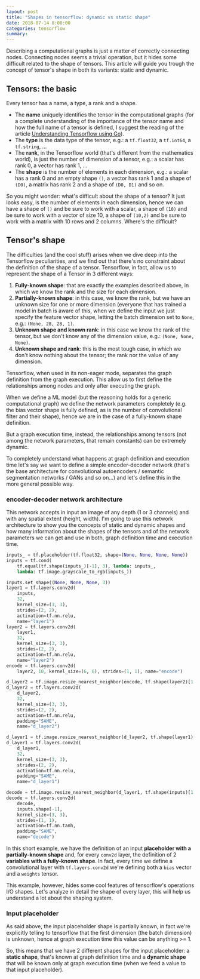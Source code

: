 ```yaml
---
layout: post
title: "Shapes in tensorflow: dynamic vs static shape"
date: 2018-07-14 8:00:00
categories: tensorflow
summary: 
---
```


Describing a computational graphs is just a matter of correctly connecting nodes. Connecting nodes seems a trivial operation, but it hides some difficult related to the shape of tensors. This article will guide you trough the concept of tensor's shape in both its variants: static and dynamic.

## Tensors: the basic

Every tensor has a name, a type, a rank and a shape.

- The **name** uniquely identifies the tensor in the computational graphs (for a complete understanding of the importance of the tensor name and how the full name of a tensor is defined, I suggest the reading of the article [Understanding Tensorflow using Go](/tensorflow/go/2017/05/29/understanding-tensorflow-using-go/)).
- The **type** is the data type of the tensor, e.g.: a `tf.float32`, a `tf.int64`, a `tf.string`, ...
- The **rank**, in the Tensorflow world (that's different from the mathematics world), is just the number of dimension of a tensor, e.g.: a scalar has rank 0, a vector has rank 1, ...
- The **shape** is the number of elements in each dimension, e.g.: a scalar has a rank 0 and an empty shape `()`, a vector has rank 1 and a shape of `(D0)`, a matrix has rank 2 and a shape of `(D0, D1)` and so on.

So you might wonder: what's difficult about the shape of a tensor? It just looks easy, is the number of elements in each dimension, hence we can have a shape of `()` and be sure to work with a scalar, a shape of `(10)` and be sure to work with a vector of size 10, a shape of `(10,2)` and be sure to work with a matrix with 10 rows and 2 columns. Where's the difficult?

## Tensor's shape

The difficulties (and the cool stuff) arises when we dive deep into the Tensorflow peculiarities, and we find out that there's no constraint about the definition of the shape of a tensor. Tensorflow, in fact, allow us to represent the shape of a Tensor in 3 different ways:

1. **Fully-known shape**: that are exactly the examples described above, in which we know the rank and the size for each dimension.
2. **Partially-known shape**: in this case, we know the rank, but we have an unknown size for one or more dimension (everyone that has trained a model in batch is aware of this, when we define the input we just specify the feature vector shape, letting the batch dimension set to `None`, e.g.: `(None, 28, 28, 1)`.
3. **Unknown shape and known rank**: in this case we know the rank of the tensor, but we don't know any of the dimension value, e.g.: `(None, None, None)`.
4. **Unknown shape and rank**: this is the most tough case, in which we don't know nothing about the tensor; the rank nor the value of any dimension.

Tensorflow, when used in its non-eager mode, separates the graph definition from the graph execution. This allow us to first define the relationships among nodes and only after executing the graph.

When we define a ML model (but the reasoning holds for a generic computational graph) we define the network parameters completely (e.g. the bias vector shape is fully defined, as is the number of convolutional filter and their shape), hence we are in the case of a fully-known shape definition.

But a graph execution time, instead, the relationships among tensors (not among the network parameters, that remain constants) can be extremely dynamic.

To completely understand what happens at graph definition and execution time let's say we want to define a simple encoder-decoder network (that's the base architecture for convolutional autoencoders  / semantic segmentation networks / GANs and so on...) and let's define this in the more general possible way.

### encoder-decoder network architecture

This network accepts in input an image of any depth (1 or 3 channels) and with any spatial extent (height, width).
I'm going to use this network architecture to show you the concepts of static and dynamic shapes and how many information about the shapes of the tensors and of the network parameters we can get and use in both, graph definition time and execution time.

```python
inputs_ = tf.placeholder(tf.float32, shape=(None, None, None, None))
inputs = tf.cond(
	tf.equal(tf.shape(inputs_)[-1], 3), lambda: inputs_,
	lambda: tf.image.grayscale_to_rgb(inputs_))

inputs.set_shape((None, None, None, 3))
layer1 = tf.layers.conv2d(
	inputs,
	32,
	kernel_size=(3, 3),
	strides=(2, 2),
	activation=tf.nn.relu,
	name="layer1")
layer2 = tf.layers.conv2d(
	layer1,
	32,
	kernel_size=(3, 3),
	strides=(2, 2),
	activation=tf.nn.relu,
	name="layer2")
encode = tf.layers.conv2d(
	layer2, 10, kernel_size=(6, 6), strides=(1, 1), name="encode")

d_layer2 = tf.image.resize_nearest_neighbor(encode, tf.shape(layer2)[1:3])
d_layer2 = tf.layers.conv2d(
	d_layer2,
	32,
	kernel_size=(3, 3),
	strides=(2, 2),
	activation=tf.nn.relu,
	padding="SAME",
	name="d_layer2")

d_layer1 = tf.image.resize_nearest_neighbor(d_layer2, tf.shape(layer1)[1:3])
d_layer1 = tf.layers.conv2d(
	d_layer1,
	32,
	kernel_size=(3, 3),
	strides=(2, 2),
	activation=tf.nn.relu,
	padding="SAME",
	name="d_layer1")

decode = tf.image.resize_nearest_neighbor(d_layer1, tf.shape(inputs)[1:3])
decode = tf.layers.conv2d(
	decode,
	inputs.shape[-1],
	kernel_size=(3, 3),
	strides=(1, 1),
	activation=tf.nn.tanh,
	padding="SAME",
	name="decode")
```

In this short example, we have the definition of an input **placeholder with a partially-known shape** and, for every `conv2d` layer, the definition of 2 **variables with a fully-known shape**.
In fact, every time we define a convolutional layer with `tf.layers.conv2d` we're defining both a `bias` vector and a `weights` tensor.

This example, however, hides some cool features of tensorflow's operations I/O shapes. Let's analyze in detail the shape of every layer, this will help us understand a lot about the shaping system.

### Input placeholder

As said above, the input placeholder shape is partially known, in fact we're explicitly telling to tensorflow that the first dimension (the batch dimension) is unknown, hence at graph execution time this value can be anything >= 1.

So, this means that we have 2 different shapes for the input placeholder: a **static shape**, that's known at graph definition time and a **dynamic shape** that will be known only at graph execution time (when we feed a value to that input placeholder).


